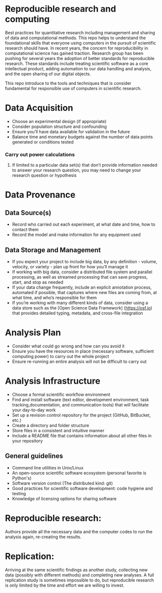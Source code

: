 # Reproducible research and computing

Best practices for quantitative research including management and sharing of data and computational methods.
This repo helps to understand the foundational skills that everyone using computers in the pursuit of scientific research should have.
In recent years, the concern for reproducibility in computational science has gained traction. Research group has been pushing for several years the adoption of better standards for reproducible research.
These standards include treating scientific software as a core intellectual product, adding automation to our data handling and analysis, and the open sharing of our digital objects.

This repo  introduce to the tools and techniques that is consider fundamental for responsible use of computers in scientific research.

# Data Acquisition
- Choose an experimental design (if appropriate)
- Consider population structure and confounding
- Ensure you’ll have data available for validation in the future
- Balance time and monetary budgets against the number of data points generated or conditions tested
### Carry out power calculations
1.  If limited to a particular data set(s) that don’t provide information needed to answer your research question, you may need to change your research question
or hypothesis

# Data Provenance
## Data Source(s)
- Record who carried out each experiment, at what date and time, how to contact them
- Record the model and make information for any equipment used
## Data Storage and Management
- If you expect your project to include big data, by any definition - volume, velocity, or variety - plan up front for how you’ll manage it
- If working with big data, consider a distributed file system and parallel processing, as well as streamed processing that can save progress, start,
and stop as needed
- If your data change frequently, include an explicit annotation process, automated if possible, that captures where new files are coming from, at
what time, and who’s responsible for them 
- If you’re working with many different kinds of data, consider using a data store such as the [Open Science Data Framework] (https://osf.io) that provides detailed
typing, metadata, and cross-file integration

# Analysis Plan
* Consider what could go wrong and how can you avoid it
* Ensure you have the resources in place (necessary software, sufficient computing power) to carry out the whole project
* Ensure re-running an entire analysis will not be difficult to carry out

# Analysis Infrastructure
* Choose a formal scientific workflow environment
* Find and install software (text editor, development environment, task tracking,documentation, and communication tools) that will facilitate your day-to-day work
* Set up a revision control repository for the project (GitHub, BitBucket, etc.)
* Create a directory and folder structure
* Store files in a consistent and intuitive manner
* Include a README file that contains information about all other files in your repository
## General guidelines
- Command line utilities in Unix/Linux
- An open-source scientific software ecosystem (personal favorite is Python's)
- Software version control (The distributed kind:  git)
- Good practices for scientific software development: code hygiene and testing
- Knowledge of licensing options for sharing software

# Reproducible research: 

Authors provide all the necessary data and the computer codes to run the analysis again, re-creating the results.

# Replication: 

Arriving at the same scientific findings as another study, collecting new data (possibly with different methods) and completing new analyses. 
A full replication study is sometimes impossible to do, but reproducible research is only limited by the time and effort we are willing to invest.